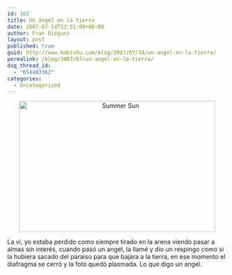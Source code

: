 ```yaml
---
id: 162
title: Un ángel en la tierra
date: 2007-07-14T13:51:09+00:00
author: Fran Diéguez
layout: post
published: true
guid: http://www.mabishu.com/blog/2007/07/14/un-angel-en-la-tierra/
permalink: /blog/2007/07/un-angel-en-la-tierra/
dsq_thread_id:
  - "654483362"
categories:
  - Uncategorized
---
```

<p style="text-align: center;"><img class="aligncenter" alt="Summer Sun" src="/assets/2007/07/summer-sun.jpg" width="450" height="300" /></p>
La ví, yo estaba perdido como siempre tirado en la arena viendo pasar a almas sin interés, cuando pasó un angel, la llamé y dio un respingo como si la hubiera sacado del paraiso para que bajara a la tierra, en ese momento el diafragma se cerró y la foto quedó plasmada. Lo que digo un angel.
